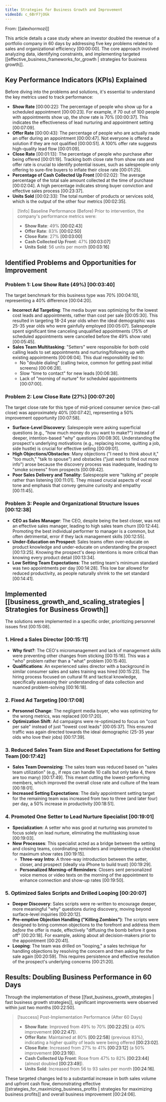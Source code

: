 ```yaml
---
title: Strategies for Business Growth and Improvement
videoId: c_6BrF7jOGk
---
```


From: [[alexhormozi]] <br/> 

This article details a case study where an investor doubled the revenue of a portfolio company in 60 days by addressing five key problems related to sales and organizational efficiency <a class="yt-timestamp" data-t="00:00:00">[00:00:00]</a>. The core approach involved analyzing data, identifying constraints, and implementing targeted [[effective_business_frameworks_for_growth | strategies for business growth]].

## Key Performance Indicators (KPIs) Explained

Before diving into the problems and solutions, it's essential to understand the key metrics used to track performance:

*   **Show Rate** <a class="yt-timestamp" data-t="00:00:22">[00:00:22]</a>: The percentage of people who show up for a scheduled appointment <a class="yt-timestamp" data-t="00:00:23">[00:00:23]</a>. For example, if 70 out of 100 people with appointments show up, the show rate is 70% <a class="yt-timestamp" data-t="00:00:37">[00:00:37]</a>. This indicates the effectiveness of lead nurturing and appointment setting <a class="yt-timestamp" data-t="00:07:09">[00:07:09]</a>.
*   **Offer Rate** <a class="yt-timestamp" data-t="00:00:43">[00:00:43]</a>: The percentage of people who are actually made an offer during an appointment <a class="yt-timestamp" data-t="00:00:47">[00:00:47]</a>. Not everyone is offered a solution if they are not qualified <a class="yt-timestamp" data-t="00:00:51">[00:00:51]</a>. A 100% offer rate suggests high-quality lead flow <a class="yt-timestamp" data-t="00:01:09">[00:01:09]</a>.
*   **Close Rate** <a class="yt-timestamp" data-t="00:01:13">[00:01:13]</a>: The percentage of people who purchase after being offered <a class="yt-timestamp" data-t="00:01:19">[00:01:19]</a>. Tracking both close rate from show rate and offer rate is crucial to identify potential issues, such as salespeople only offering to sure-fire buyers to inflate their close rate <a class="yt-timestamp" data-t="00:01:25">[00:01:25]</a>.
*   **Percentage of Cash Collected Up Front** <a class="yt-timestamp" data-t="00:02:02">[00:02:02]</a>: The average percentage of the total sale amount collected at the time of purchase <a class="yt-timestamp" data-t="00:02:04">[00:02:04]</a>. A high percentage indicates strong buyer conviction and effective sales process <a class="yt-timestamp" data-t="00:23:37">[00:23:37]</a>.
*   **Units Sold** <a class="yt-timestamp" data-t="00:02:33">[00:02:33]</a>: The total number of products or services sold, which is the output of the other four metrics <a class="yt-timestamp" data-t="00:02:35">[00:02:35]</a>.

> [!info] Baseline Performance (Before)
> Prior to intervention, the company's performance metrics were:
> *   **Show Rate**: 49% <a class="yt-timestamp" data-t="00:02:43">[00:02:43]</a>
> *   **Offer Rate**: 83% <a class="yt-timestamp" data-t="00:02:50">[00:02:50]</a>
> *   **Close Rate**: 27% <a class="yt-timestamp" data-t="00:03:00">[00:03:00]</a>
> *   **Cash Collected Up Front**: 47% <a class="yt-timestamp" data-t="00:03:07">[00:03:07]</a>
> *   **Units Sold**: 56 units per month <a class="yt-timestamp" data-t="00:03:16">[00:03:16]</a>

## Identified Problems and Opportunities for Improvement

### Problem 1: Low Show Rate (49%) <a class="yt-timestamp" data-t="00:03:40">[00:03:40]</a>

The target benchmark for this business type was 70% <a class="yt-timestamp" data-t="00:04:10">[00:04:10]</a>, representing a 40% difference <a class="yt-timestamp" data-t="00:04:20">[00:04:20]</a>.
*   **Incorrect Ad Targeting**: The media buyer was optimizing for the lowest cost leads and appointments, rather than cost per sale <a class="yt-timestamp" data-t="00:05:30">[00:05:30]</a>. This resulted in targeting 18-24 year olds when the ideal demographic was 25-35 year olds who were gainfully employed <a class="yt-timestamp" data-t="00:05:07">[00:05:07]</a>. Salespeople spent significant time canceling unqualified appointments (75% of scheduled appointments were cancelled before the 49% show rate) <a class="yt-timestamp" data-t="00:05:45">[00:05:45]</a>.
*   **Sales Team Multitasking**: "Setters" were responsible for both cold calling leads to set appointments and nurturing/following up with existing appointments <a class="yt-timestamp" data-t="00:06:04">[00:06:04]</a>. This dual responsibility led to:
    *   No "double dialing" (calling twice, common for getting past initial screens) <a class="yt-timestamp" data-t="00:06:28">[00:06:28]</a>.
    *   Slow "time to contact" for new leads <a class="yt-timestamp" data-t="00:06:38">[00:06:38]</a>.
    *   Lack of "morning of nurture" for scheduled appointments <a class="yt-timestamp" data-t="00:07:00">[00:07:00]</a>.

### Problem 2: Low Close Rate (27%) <a class="yt-timestamp" data-t="00:07:20">[00:07:20]</a>

The target close rate for this type of mid-priced consumer service (two-call close) was approximately 40% <a class="yt-timestamp" data-t="00:07:42">[00:07:42]</a>, representing a 50% improvement opportunity <a class="yt-timestamp" data-t="00:07:58">[00:07:58]</a>.
*   **Surface-Level Discovery**: Salespeople were asking superficial questions (e.g., "how much money do you want to make?") instead of deeper, intention-based "why" questions <a class="yt-timestamp" data-t="00:08:30">[00:08:30]</a>. Understanding the prospect's underlying motivations (e.g., replacing income, quitting a job, side hustle) is crucial for effective selling <a class="yt-timestamp" data-t="00:09:01">[00:09:01]</a>.
*   **High Objections/Obstacles**: Many objections ("I need to think about it," "too much," "talk to spouse") and obstacles ("just want to find out more info") arose because the discovery process was inadequate, leading to "smoke screens" from prospects <a class="yt-timestamp" data-t="00:09:42">[00:09:42]</a>.
*   **Poor Sales Delivery and Tonality**: Salespeople were "talking at" people rather than listening <a class="yt-timestamp" data-t="00:11:01">[00:11:01]</a>. They missed crucial aspects of vocal tone and emphasis that convey genuine curiosity and empathy <a class="yt-timestamp" data-t="00:11:45">[00:11:45]</a>.

### Problem 3: People and Organizational Structure Issues <a class="yt-timestamp" data-t="00:12:38">[00:12:38]</a>

*   **CEO as Sales Manager**: The CEO, despite being the best closer, was not an effective sales manager, leading to high sales team churn <a class="yt-timestamp" data-t="00:12:44">[00:12:44]</a>. Promoting the best individual performer to manager is a common, but often detrimental, error if they lack management skills <a class="yt-timestamp" data-t="00:12:55">[00:12:55]</a>.
*   **Under-Education on Prospect**: Sales teams often over-educate on product knowledge and under-educate on understanding the prospect <a class="yt-timestamp" data-t="00:13:25">[00:13:25]</a>. Knowing the prospect's deep intentions is more critical than knowing every product detail <a class="yt-timestamp" data-t="00:13:34">[00:13:34]</a>.
*   **Low Setting Team Expectations**: The setting team's minimum standard was two appointments per day <a class="yt-timestamp" data-t="00:14:28">[00:14:28]</a>. This low bar allowed for reduced productivity, as people naturally shrink to the set standard <a class="yt-timestamp" data-t="00:14:41">[00:14:41]</a>.

## Implemented [[business_growth_and_scaling_strategies | Strategies for Business Growth]]

The solutions were implemented in a specific order, prioritizing personnel issues first <a class="yt-timestamp" data-t="00:15:08">[00:15:08]</a>.

### 1. Hired a Sales Director <a class="yt-timestamp" data-t="00:15:11">[00:15:11]</a>

*   **Why first?**: The CEO's micromanagement and lack of management skills were preventing other changes from sticking <a class="yt-timestamp" data-t="00:15:16">[00:15:16]</a>. This was a "who" problem rather than a "what" problem <a class="yt-timestamp" data-t="00:15:40">[00:15:40]</a>.
*   **Qualifications**: An experienced sales director with a background in similar consumer sales and sales training was hired <a class="yt-timestamp" data-t="00:15:23">[00:15:23]</a>. The hiring process focused on cultural fit and tactical knowledge, specifically assessing their understanding of data collection and nuanced problem-solving <a class="yt-timestamp" data-t="00:16:18">[00:16:18]</a>.

### 2. Fixed Ad Targeting <a class="yt-timestamp" data-t="00:17:08">[00:17:08]</a>

*   **Personnel Change**: The negligent media buyer, who was optimizing for the wrong metrics, was replaced <a class="yt-timestamp" data-t="00:17:20">[00:17:20]</a>.
*   **Optimization Shift**: Ad campaigns were re-optimized to focus on "cost per sale" instead of just "lowest cost leads" <a class="yt-timestamp" data-t="00:05:37">[00:05:37]</a>. This ensured traffic was again directed towards the ideal demographic (25-35 year olds who love their jobs) <a class="yt-timestamp" data-t="00:17:39">[00:17:39]</a>.

### 3. Reduced Sales Team Size and Reset Expectations for Setting Team <a class="yt-timestamp" data-t="00:17:42">[00:17:42]</a>

*   **Sales Team Downsizing**: The sales team was reduced based on "sales team utilization" (e.g., if reps can handle 10 calls but only take 4, there are too many) <a class="yt-timestamp" data-t="00:17:49">[00:17:49]</a>. This meant cutting the lowest-performing members, which improved the overall close rate and culture of the team <a class="yt-timestamp" data-t="00:18:01">[00:18:01]</a>.
*   **Increased Setting Expectations**: The daily appointment setting target for the remaining team was increased from two to three (and later four) per day, a 50% increase in productivity <a class="yt-timestamp" data-t="00:18:51">[00:18:51]</a>.

### 4. Promoted One Setter to Lead Nurture Specialist <a class="yt-timestamp" data-t="00:19:01">[00:19:01]</a>

*   **Specialization**: A setter who was good at nurturing was promoted to focus solely on lead nurture, eliminating the multitasking issue <a class="yt-timestamp" data-t="00:19:03">[00:19:03]</a>.
*   **New Processes**: This specialist acted as a bridge between the setting and closing teams, coordinating reminders and implementing a checklist for maximum show rates <a class="yt-timestamp" data-t="00:19:15">[00:19:15]</a>.
    *   **Three-way Intro**: A three-way introduction between the setter, closer, and prospect (ideally via iPhone to build trust) <a class="yt-timestamp" data-t="00:19:29">[00:19:29]</a>.
    *   **Personalized Morning-of Reminders**: Closers sent personalized voice memos or video texts on the morning of the appointment to enhance connection and show-up rates <a class="yt-timestamp" data-t="00:19:50">[00:19:50]</a>.

### 5. Optimized Sales Scripts and Drilled Looping <a class="yt-timestamp" data-t="00:20:07">[00:20:07]</a>

*   **Deeper Discovery**: Sales scripts were re-written to encourage deeper, more meaningful "why" questions during discovery, moving beyond surface-level inquiries <a class="yt-timestamp" data-t="00:20:12">[00:20:12]</a>.
*   **Pre-emptive Objection Handling ("Killing Zombies")**: The scripts were designed to bring common objections to the forefront and address them *before* the offer is made, effectively "diffusing the bomb before it goes off" <a class="yt-timestamp" data-t="00:20:18">[00:20:18]</a>. For example, asking about all decision-makers prior to the appointment <a class="yt-timestamp" data-t="00:20:41">[00:20:41]</a>.
*   **Looping**: The team was drilled on "looping," a sales technique for handling objections by resolving the concern and then asking for the sale again <a class="yt-timestamp" data-t="00:20:59">[00:20:59]</a>. This requires persistence and effective resolution of the prospect's underlying concerns <a class="yt-timestamp" data-t="00:21:20">[00:21:20]</a>.

## Results: Doubling Business Performance in 60 Days

Through the implementation of these [[fast_business_growth_strategies | fast business growth strategies]], significant improvements were observed within just two months <a class="yt-timestamp" data-t="00:22:50">[00:22:50]</a>.

> [!success] Post-Implementation Performance (After 60 Days)
> *   **Show Rate**: Improved from 49% to 70% <a class="yt-timestamp" data-t="00:22:25">[00:22:25]</a> (a 40% improvement <a class="yt-timestamp" data-t="00:22:47">[00:22:47]</a>).
> *   **Offer Rate**: Maintained at 80% <a class="yt-timestamp" data-t="00:22:58">[00:22:58]</a> (previous 83%), indicating a higher quality of leads were being offered <a class="yt-timestamp" data-t="00:23:02">[00:23:02]</a>.
> *   **Close Rate**: Increased from 27% to 41% <a class="yt-timestamp" data-t="00:23:12">[00:23:12]</a> (a 50% improvement <a class="yt-timestamp" data-t="00:23:19">[00:23:19]</a>).
> *   **Cash Collected Up Front**: Rose from 47% to 82% <a class="yt-timestamp" data-t="00:23:44">[00:23:44]</a> (almost doubled <a class="yt-timestamp" data-t="00:23:49">[00:23:49]</a>).
> *   **Units Sold**: Increased from 56 to 93 sales per month <a class="yt-timestamp" data-t="00:24:16">[00:24:16]</a>.

These targeted changes led to a substantial increase in both sales volume and upfront cash flow, demonstrating effective [[strategies_for_maximizing_business_profits | strategies for maximizing business profits]] and overall business improvement <a class="yt-timestamp" data-t="00:24:06">[00:24:06]</a>.